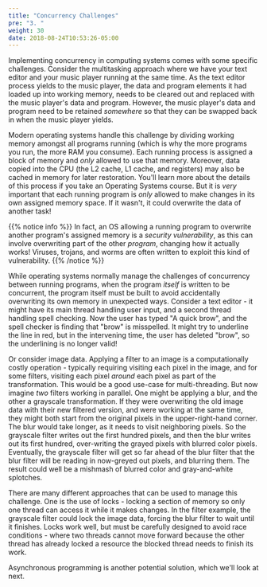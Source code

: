 ```yaml
---
title: "Concurrency Challenges"
pre: "3. "
weight: 30
date: 2018-08-24T10:53:26-05:00
---
```


Implementing concurrency in computing systems comes with some specific challenges.  Consider the multitasking approach where we have your text editor and your music player running at the same time.  As the text editor process yields to the music player, the data and program elements it had loaded up into working memory, needs to be cleared out and replaced with the music player's data and program.  However, the music player's data and program need to be retained _somewhere_ so that they can be swapped back in when the music player yields.

Modern operating systems handle this challenge by dividing working memory amongst all programs running (which is why the more programs you run, the more RAM you consume).  Each running process is assigned a block of memory and _only_ allowed to use that memory.  Moreover, data copied into the CPU (the L2 cache, L1 cache, and registers) may also be cached in memory for later restoration.  You'll learn more about the details of this process if you take an Operating Systems course.  But it is _very_ important that each running program is _only_ allowed to make changes in its own assigned memory space.  If it wasn't, it could overwrite the data of another task!

{{% notice info %}}
In fact, an OS allowing a running program to overwrite another program's assigned memory is a _security vulnerability_, as this can involve overwriting part of the other _program_, changing how it actually works!  Viruses, trojans, and worms are often written to exploit this kind of vulnerability.
{{% /notice %}}

While operating systems normally manage the challenges of concurrency between running programs, when the program _itself_ is written to be concurrent, the program itself must be built to avoid accidentally overwriting its own memory in unexpected ways.  Consider a text editor - it might have its main thread handling user input, and a second thread handling spell checking.  Now the user has typed "A quick brow", and the spell checker is finding that "brow" is misspelled.  It might try to underline the line in red, but in the intervening time, the user has deleted "brow", so the underlining is no longer valid!

Or consider image data.  Applying a filter to an image is a computationally costly operation - typically requiring visiting each pixel in the image, and for some filters, visiting each pixel _around_ each pixel as part of the transformation.  This would be a good use-case for multi-threading.  But now imagine _two_ filters working in parallel.  One might be applying a blur, and the other a grayscale transformation.  If they were overwriting the old image data with their new filtered version, and were working at the same time, they might both start from the original pixels in the upper-right-hand corner.  The blur would take longer, as it needs to visit neighboring pixels.  So the grayscale filter writes out the first hundred pixels, and then the blur writes out its first hundred, over-writing the grayed pixels with blurred color pixels.  Eventually, the grayscale filter will get so far ahead of the blur filter that the blur filter will be reading in now-greyed out pixels, and blurring them.  The result could well be a mishmash of blurred color and gray-and-white splotches.

There are many different approaches that can be used to manage this challenge.  One is the use of locks - locking a section of memory so only one thread can access it while it makes changes.  In the filter example, the grayscale filter could lock the image data, forcing the blur filter to wait until it finishes.  Locks work well, but must be carefully designed to avoid race conditions - where two threads cannot move forward because the other thread has already locked a resource the blocked thread needs to finish its work.

Asynchronous programming is another potential solution, which we'll look at next.